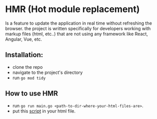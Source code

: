 # HMR (Hot module replacement)

Is a feature to update the application in real time without refreshing the browser. the project is written specifically for developers
working with markup files (html, etc..) that are not using any framework like React, Angular, Vue, etc.

## Installation:
- clone the repo
- navigate to the project's directory
- run `go mod tidy`

## How to use HMR
- run `go run main.go <path-to-dir-where-your-html-files-are>`.
- put this [script](ws.html) in your html file.
